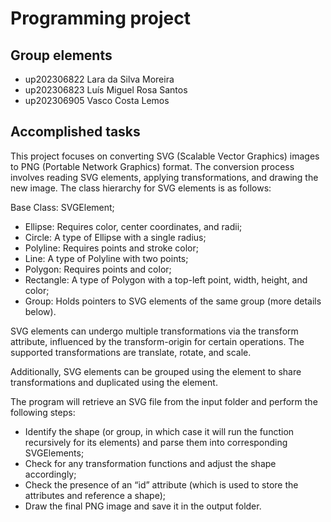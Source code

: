 
# Programming project

## Group elements

- up202306822 Lara da Silva Moreira
- up202306823 Luís Miguel Rosa Santos
- up202306905 Vasco Costa Lemos


## Accomplished tasks

This project focuses on converting SVG (Scalable Vector Graphics) images to 
PNG (Portable Network Graphics) format. The conversion process involves reading 
SVG elements, applying transformations, and drawing the new image. The class 
hierarchy for SVG elements is as follows:

Base Class: SVGElement;

- Ellipse: Requires color, center coordinates, and radii;
- Circle: A type of Ellipse with a single radius;
- Polyline: Requires points and stroke color;
- Line: A type of Polyline with two points;
- Polygon: Requires points and color;
- Rectangle: A type of Polygon with a top-left point, width, height, and color;
- Group: Holds pointers to SVG elements of the same group (more details below).

SVG elements can undergo multiple transformations via the transform attribute, 
influenced by the transform-origin for certain operations. The supported 
transformations are translate, rotate, and scale.

Additionally, SVG elements can be grouped using the <g> element to share 
transformations and duplicated using the <use> element.

The program will retrieve an SVG file from the input folder and perform the 
following steps:

- Identify the shape (or group, in which case it will run the function recursively 
for its elements) and parse them into corresponding SVGElements; 
- Check for any transformation functions and adjust the shape accordingly;
- Check the presence of an “id” attribute (which is used to store the attributes 
and reference a shape);
- Draw the final PNG image and save it in the output folder.
